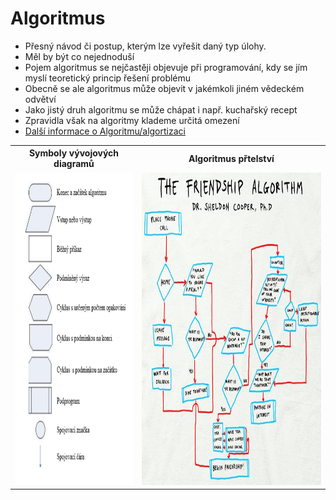 # Algoritmus
* Přesný návod či postup, kterým lze vyřešit daný typ úlohy.  
* Měl by být co nejednoduší 
* Pojem algoritmus se nejčastěji objevuje při programování, kdy se jím myslí teoretický princip řešení problému 
* Obecně se ale algoritmus může objevit v jakémkoli jiném vědeckém odvětví
* Jako jistý druh algoritmu se může chápat i např. kuchařský recept
* Zpravidla však na algoritmy klademe určitá omezení
* <a target="_blank" rel="noopener noreferrer" href="https://github.com/Riyufuchi/OtazkyIKT/blob/master/PRG/01.%20Algoritmizace%20a%20programov%C3%A1n%C3%AD%20-%20algoritmus%20a%20jeho%20vlastnosti%2C%20zp%C5%AFsoby%20zaps%C3%A1n%C3%AD%20algoritmu%2C%20programovac%C3%AD%20jazyky%20a%20jejich%20d%C4%9Blen%C3%AD.md">Další informace o Algoritmu/algortizaci</a>
<table>
  <tr>
    <th>Symboly vývojových diagramů</th>
    <th>Algoritmus přtelství</th>
  </tr>
  <tr>
    <td>
      <a target="_blank" rel="noopener noreferrer" href="https://github.com/Riyufuchi/OtazkyIKT/blob/master/Assets/Pictures/IKT/diagramy.png">
        <img src="https://github.com/Riyufuchi/OtazkyIKT/blob/master/Assets/Pictures/IKT/diagramy.png" alt="ArchitekturaAndroid" height="500" width="100%">
      </a>
    </td>
    <td>
      <a target="_blank" rel="noopener noreferrer" href="https://github.com/Riyufuchi/OtazkyIKT/blob/master/Assets/Pictures/IKT/the-big-bang-theory-the-friendship-algorithm.jpg">
        <img src="https://github.com/Riyufuchi/OtazkyIKT/blob/master/Assets/Pictures/IKT/the-big-bang-theory-the-friendship-algorithm.jpg" alt="ArchitekturaAndroid" height="500" width="100%">
      </a>
    </td>
  </tr>
</table>
